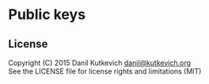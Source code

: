 Public keys
===========

License
-------

Copyright (C) 2015 Danil Kutkevich <danil@kutkevich.org>  
See the LICENSE file for license rights and limitations (MIT)

